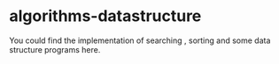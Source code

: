 # algorithms-datastructure
You could find the implementation of searching , sorting and some data structure programs here.
